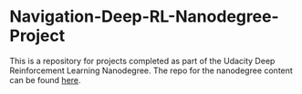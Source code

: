# Navigation-Deep-RL-Nanodegree-Project

This is a repository for projects completed as part of the Udacity Deep Reinforcement Learning Nanodegree. The repo for the nanodegree content can be found [here](https://github.com/udacity/deep-reinforcement-learning).
